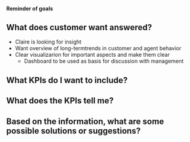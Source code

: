 #### Reminder of goals
## What does customer want answered?
* Claire is looking for insight
* Want overview of long-termtrends in customer and agent behavior
* Clear visualizarion for important aspects and make them clear
   * Dashboard to be used as basis for discussion with management

## What KPIs do I want to include?

## What does the KPIs tell me?

## Based on the information, what are some possible solutions or suggestions?
